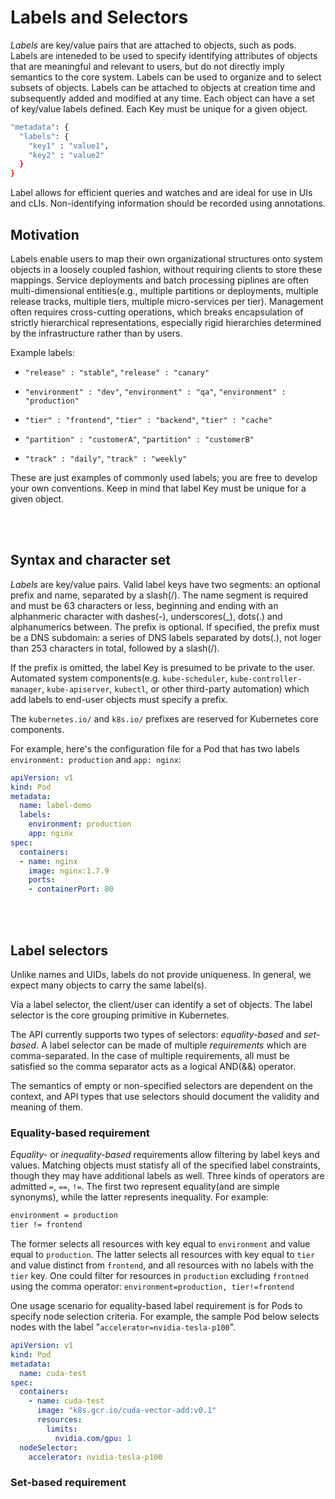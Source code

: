 # Labels and Selectors

*Labels* are key/value pairs that are attached to objects, such as pods. Labels are inteneded to be used to specify identifying attributes of objects that are meaningful and relevant to users, but do not directly imply semantics to the core system. Labels can be used to organize and to select subsets of objects. Labels can be attached to objects at creation time and subsequently added and modified at any time. Each object can have a set of key/value labels defined. Each Key must be unique for a given object.

```sh
"metadata": {
  "labels": {
    "key1" : "value1",
    "key2" : "value2"
  }
}
```

Label allows for efficient queries and watches and are ideal for use in UIs and cLIs. Non-identifying information should be recorded using annotations.

## Motivation

Labels enable users to map their own organizational structures onto system objects in a loosely coupled fashion, without requiring clients to store these mappings. Service deployments and batch processing piplines are often multi-dimensional entities(e.g., multiple partitions or deployments, multiple release tracks, multiple tiers, multiple micro-services per tier). Management often requires cross-cutting operations, which breaks encapsulation of strictly hierarchical representations, especially rigid hierarchies determined by the infrastructure rather than by users.

Example labels:

- `"release" : "stable"`, `"release" : "canary"`

- `"environment" : "dev"`, `"environment" : "qa"`, `"environment" : "production"`

- `"tier" : "frontend"`, `"tier" : "backend"`, `"tier" : "cache"`

- `"partition" : "customerA"`, `"partition" : "customerB"`

- `"track" : "daily"`, `"track" : "weekly"`

These are just examples of commonly used labels; you are free to develop your own conventions. Keep in mind that label Key must be unique for a given object.

<br></br>

## Syntax and character set

*Labels* are key/value pairs. Valid label keys have two segments: an optional prefix and name, separated by a slash(/). The name segment is required and must be 63 characters or less, beginning and ending with an alphanmeric character with dashes(-), underscores(_), dots(.) and alphanumerics between. The prefix is optional. If specified, the prefix must be a DNS subdomain: a series of DNS labels separated by dots(.), not loger than 253 characters in total, followed by a slash(/).

If the prefix is omitted, the label Key is presumed to be private to the user. Automated system components(e.g. `kube-scheduler`, `kube-controller-manager`, `kube-apiserver`, `kubectl`, or other third-party automation) which add labels to end-user objects must specify a prefix.

The `kubernetes.io/` and `k8s.io/` prefixes are reserved for Kubernetes core components.

For example, here's the configuration file for a Pod that has two labels `environment: production` and `app: nginx`:

```yaml
apiVersion: v1
kind: Pod
metadata:
  name: label-demo
  labels:
    environment: production
    app: nginx
spec:
  containers:
  - name: nginx
    image: nginx:1.7.9
    ports:
    - containerPort: 80
```

<br></br>

## Label selectors

Unlike names and UIDs, labels do not provide uniqueness. In general, we expect many objects to carry the same label(s).

Via a label selector, the client/user can identify a set of objects. The label selector is the core grouping primitive in Kubernetes.

The API currently supports two types of selectors: *equality-based* and *set-based*. A label selector can be made of multiple *requirements* which are comma-separated. In the case of multiple requirements, all must be satisfied so the comma separator acts as a logical AND(&&) operator.

The semantics of empty or non-specified selectors are dependent on the context, and API types that use selectors should document the validity and meaning of them.

### Equality-based requirement

*Equality-* or *inequality-based* requirements allow filtering by label keys and values. Matching objects must statisfy all of the specified label constraints, though they may have additional labels as well. Three kinds of operators are admitted `=`, `==`, `!=`. The first two represent equality(and are simple synonyms), while the latter represents inequality. For example:

```sh
environment = production
tier != frontend
```

The former selects all resources with key equal to `environment` and value equal to `production`. The latter selects all resources with key equal to `tier` and value distinct from `frontend`, and all resources with no labels with the `tier` key. One could filter for resources in `production` excluding `frontned` using the comma operator: `environment=production, tier!=frontend`

One usage scenario for equality-based label requirement is for Pods to specify node selection criteria. For example, the sample Pod below selects nodes with the label "`accelerator=nvidia-tesla-p100`".

```yaml
apiVersion: v1
kind: Pod
metadata:
  name: cuda-test
spec:
  containers:
    - name: cuda-test
      image: "k8s.gcr.io/cuda-vector-add:v0.1"
      resources:
        limits:
          nvidia.com/gpu: 1
  nodeSelector:
    accelerator: nvidia-tesla-p100
```

### Set-based requirement

